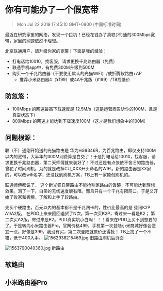 # 你有可能办了一个假宽带
> Mon Jul 22 2019 17:45:10 GMT+0800 (中国标准时间)

最近在研究家里的网络，发现一个巨坑！已经花钱办了真联(不)通的300Mbps宽带，家里的网速依然不理想。

北京联通用户，请升级你家的宽带！下面是我的经验： 

- 打电话给10010，找客服，请求更换千兆路由器（免费）
- 联通手机app中，有免费300M升级到500M
- 购买一个千兆路由器（不要使用默认的光猫WIFI）/或折腾软路由+AP
	- 推荐小米路由器4（¥199）或4A千兆版（¥169）/TB找低价

## 防忽悠：
- 100Mbps 的网速最高下载速度是 12.5M/s（这是运营商告诉你的100M，且是真空状态下）
- 800Mbps 的网速才能达到下载速度100M（这才是我们想象中的100M）


## 问题根源：

联（不）通刚开始送的光猫路由是 华为HG8346R，为百兆路由，即仅支持100M以内的宽带，大半年的300M网费算是白交了！于是打电话给10010，找客服，请求更换千兆路由器，第二天师傅就来装好了！不过还是有点依依不舍旧的路由器，曾花了时间刷机，为的就是改掉CU_XXX开头命名的WIFI。新的路由器是XX家的，可以改wifi名字，还没找到刷机方案，TB上有一家原创刷机的。

联通师傅都说了， 这个新光猫自带路由不能抢别家路由的饭碗，不可能达到理想效果。测了一下，自带的无线速度很有限。而且只有一个千兆有限网口。于是又开始了败家和折腾。了解和上手了软路由。

先买个硬路由，百元以内的基本都不是千兆网卡的，性价比最高的是 斐讯K2P A1/A2版，
在PDD上来来回回退货了N次，第一次买K2P，寄过来一看是K2； 第二次买A2版，寄过来是B2。PDD真实坑小白啊！！！看来在PDD上买不到想要的了。于是转向小米路由器Pro，官网价格499，手机第一次登陆小米商城好像会便宜一点，好像是399，我没有买，第二次登陆就原价还得抢！ TB上找了一个不错，低于400入手。
![1562938215469.jpg](https://i.loli.net/2019/07/22/5d358a431cdd866804.jpg)
旧路由刷机后页面

![1563790040360.jpg](https://i.loli.net/2019/07/22/5d358ae47c37468887.jpg)
新路由

## 软路由

## 小米路由器Pro
